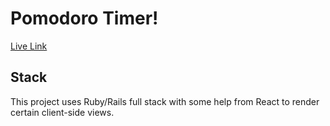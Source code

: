# Pomodoro Timer!
[Live Link][heroku link]

## Stack
This project uses Ruby/Rails full stack with some help from React to render certain client-side views.

[heroku link]: https://tranquil-atoll-33321.herokuapp.com/session/new
